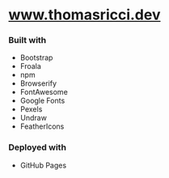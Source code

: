 # www.thomasricci.dev
### Built with
* Bootstrap
* Froala
* npm
* Browserify
* FontAwesome
* Google Fonts
* Pexels
* Undraw
* FeatherIcons
### Deployed with
* GitHub Pages